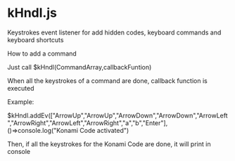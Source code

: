# kHndl.js
Keystrokes event listener for add hidden codes, keyboard commands and keyboard shortcuts

How to add a command

Just call 
  $kHndl(CommandArray,callbackFuntion)

When all the keystrokes of a command are done, callback function is executed

Example:
  
  $kHndl.addEv(["ArrowUp","ArrowUp","ArrowDown","ArrowDown","ArrowLeft","ArrowRight","ArrowLeft","ArrowRight","a","b","Enter"],()=>console.log("Konami Code activated")
  
  Then, if all the keystrokes for the Konami Code are done, it will print in console
